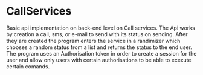 # CallServices
Basic api implementation on back-end level on Call services.
The Api works by creation a call, sms, or e-mail to send with its status on sending.
After they are created the program enters the service in a randimizer which chooses a random status from a list and returns the status to the end user.
The program uses an Authorisation token in order to create a session for the user and allow only users with certain authorisations to be able to ecexute certain comands.
